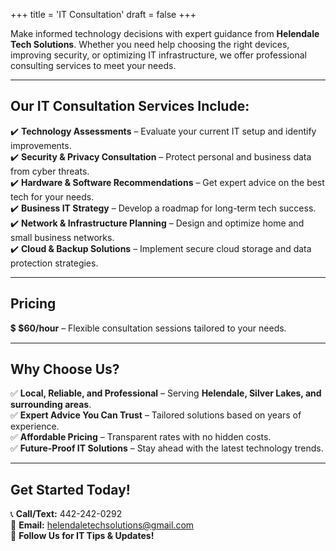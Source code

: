 +++
title = 'IT Consultation'
draft = false
+++

Make informed technology decisions with expert guidance from **Helendale Tech Solutions**. Whether you need help choosing the right devices, improving security, or optimizing IT infrastructure, we offer professional consulting services to meet your needs.

---

## **Our IT Consultation Services Include:**

✔️ **Technology Assessments** – Evaluate your current IT setup and identify improvements.  
✔️ **Security & Privacy Consultation** – Protect personal and business data from cyber threats.  
✔️ **Hardware & Software Recommendations** – Get expert advice on the best tech for your needs.  
✔️ **Business IT Strategy** – Develop a roadmap for long-term tech success.  
✔️ **Network & Infrastructure Planning** – Design and optimize home and small business networks.  
✔️ **Cloud & Backup Solutions** – Implement secure cloud storage and data protection strategies.

---

## **Pricing**

💲 **$60/hour** – Flexible consultation sessions tailored to your needs.

---

## **Why Choose Us?**

✅ **Local, Reliable, and Professional** – Serving **Helendale, Silver Lakes, and surrounding areas**.  
✅ **Expert Advice You Can Trust** – Tailored solutions based on years of experience.  
✅ **Affordable Pricing** – Transparent rates with no hidden costs.  
✅ **Future-Proof IT Solutions** – Stay ahead with the latest technology trends.

---

## **Get Started Today!**

📞 **Call/Text:** 442-242-0292  
📧 **Email:** helendaletechsolutions@gmail.com  
📢 **Follow Us for IT Tips & Updates!**